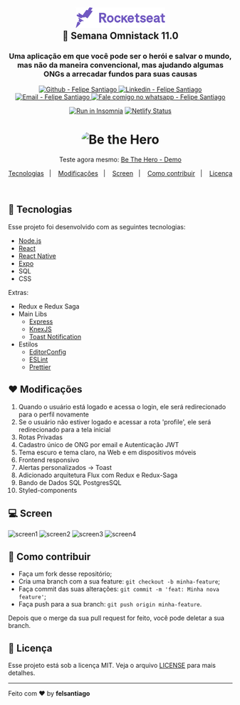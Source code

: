 <h2 align="center">

  <img alt="Semana OmniStack" src=".github/rockeatseat.svg" width="200px" />
  <br/>
  🚀 Semana Omnistack 11.0
</h2>

<h3 align="center" >
  Uma aplicação em que você pode ser o herói e salvar o mundo, mas não da maneira convencional, mas ajudando algumas ONGs a arrecadar fundos para suas causas
</h3>

<p align="center">
  <a href="https://github.com/felsantiago" target="_blank" >
    <img alt="Github - Felipe Santiago" src="https://img.shields.io/badge/Github--%23F8952D?style=social&logo=github">
  </a>
  <a href="https://www.linkedin.com/in/felipe-santiago-a7706418a/" target="_blank" >
    <img alt="Linkedin - Felipe Santiago" src="https://img.shields.io/badge/Linkedin--%23F8952D?style=social&logo=linkedin">
  </a>
  <a href="mailto:fepuss@gmail.com" target="_blank" >
    <img alt="Email - Felipe Santiago" src="https://img.shields.io/badge/Email--%23F8952D?style=social&logo=gmail">
  </a>
  <a href="https://api.whatsapp.com/send?phone=5588997143829"
        target="_blank" >
    <img alt="Fale comigo no whatsapp - Felipe Santiago" src="https://img.shields.io/badge/Whatsapp--%23F8952D?style=social&logo=whatsapp">
  </a>
</p>

<div align="center">

<a href="https://insomnia.rest/run/?label=be-the-hero&uri=https%3A%2F%2Fraw.githubusercontent.com%2Ffelsantiago%2Fbe-the-hero%2Fmaster%2FInsomnia_Be_The_Hero.json" target="_blank"><img src="https://insomnia.rest/images/run.svg" alt="Run in Insomnia" width="90px"></a>
[![Netlify Status](https://api.netlify.com/api/v1/badges/0edbe6eb-b04a-4d61-aee9-35d2684d0423/deploy-status)](https://app.netlify.com/sites/heuristic-neumann-9d1978/deploys)

</div>

<h1 align="center">
    <img alt="Be the Hero" src="https://user-images.githubusercontent.com/52730086/78100734-e2d65f80-73bb-11ea-8aa0-86c573fddca1.png"  width="350px" style="border-radius:16px;"/>
</h1>

<p align="center">
  Teste agora mesmo: <a href="https://5e82dac92bd030000806ad0a--heuristic-neumann-9d1978.netlify.com/">Be The Hero - Demo</a>
</p>

<p align="center">
  <a href="#rocket-tecnologias">Tecnologias</a>&nbsp;&nbsp;&nbsp;|&nbsp;&nbsp;&nbsp;
  <a href="#❤️-modificações">Modificações</a>&nbsp;&nbsp;&nbsp;|&nbsp;&nbsp;&nbsp;
  <a href="#💻-screen">Screen</a>&nbsp;&nbsp;&nbsp;|&nbsp;&nbsp;&nbsp;
  <a href="#🤔-como-contribuir">Como contribuir</a>&nbsp;&nbsp;&nbsp;|&nbsp;&nbsp;&nbsp;
  <a href="#memo-licença">Licença</a>
</p>

<br>

## :rocket: Tecnologias

Esse projeto foi desenvolvido com as seguintes tecnologias:

- [Node.js](https://nodejs.org/en/)
- [React](https://reactjs.org)
- [React Native](https://facebook.github.io/react-native/)
- [Expo](https://expo.io/)
- SQL
- CSS

Extras:

- Redux e Redux Saga
- Main Libs
  - [Express](https://expressjs.com/pt-br/)
  - [KnexJS](http://knexjs.org/)
  - [Toast Notification](https://github.com/jossmac/react-toast-notifications)
- Estilos
  - [EditorConfig](https://editorconfig.org/)
  - [ESLint](https://eslint.org/)
  - [Prettier](https://prettier.io/)

## ❤️ Modificações

1. Quando o usuário está logado e acessa o login, ele será redirecionado para o perfil novamente
2. Se o usuário não estiver logado e acessar a rota 'profile', ele será redirecionado para a tela inicial
3. Rotas Privadas
4. Cadastro único de ONG por email e Autenticação JWT
5. Tema escuro e tema claro, na Web e em dispositivos móveis
6. Frontend responsivo
7. Alertas personalizados -> Toast
8. Adicionado arquitetura Flux com Redux e Redux-Saga
9. Bando de Dados SQL PostgresSQL
10. Styled-components

## 💻 Screen

![screen1](https://user-images.githubusercontent.com/52730086/78100560-7e1b0500-73bb-11ea-8acc-ba3727574509.png)
![screen2](https://user-images.githubusercontent.com/52730086/78100563-7f4c3200-73bb-11ea-8ee1-e325715fe621.png)
![screen3](https://user-images.githubusercontent.com/52730086/78100564-7f4c3200-73bb-11ea-92b6-5d3600a834e4.png)
![screen4](https://user-images.githubusercontent.com/52730086/78100644-b02c6700-73bb-11ea-9f77-005858d9afa8.jpg)

## 🤔 Como contribuir

- Faça um fork desse repositório;
- Cria uma branch com a sua feature: `git checkout -b minha-feature`;
- Faça commit das suas alterações: `git commit -m 'feat: Minha nova feature'`;
- Faça push para a sua branch: `git push origin minha-feature`.

Depois que o merge da sua pull request for feito, você pode deletar a sua branch.

## :memo: Licença

Esse projeto está sob a licença MIT. Veja o arquivo [LICENSE](LICENSE.md) para mais detalhes.

---

Feito com ❤️ by **felsantiago**
